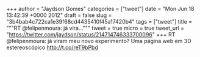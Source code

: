 
+++
author = "Jaydson Gomes"
categories = ["tweet"]
date = "Mon Jun 18 13:42:39 +0000 2012"
draft = false
slug = "3b4bab4c722ca1e39f68cd4435410f45a17420b4"
tags = ["tweet"]
title = """RT @felipenmoura: já vira..."""
tweet = true
micro = true
tweet_url = "https://twitter.com/jaydson/status/214714746333700096"
+++
RT @felipenmoura: já viram meu novo experimento? Uma página web em 3D estereoscópico http://t.co/reT9bPbd
